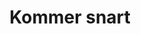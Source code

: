 ---
title: Kommer snart 
ingress: |
  Som nyansatt deltar du i vårt introduksjonsprogram og etter hvert i mer spisset fagopplæring, som er tilpasset den rollen og de oppgavene du skal løse.

  Her finner du lenker til nyttig informasjon som nyansatt i Digdir.

banner:
  image:
    src: /illustrations/illustration-10.png
    alt: Illustrasjon av to personer som hilser på hverandre

navigation_link:
  text: |
    INTERN
---